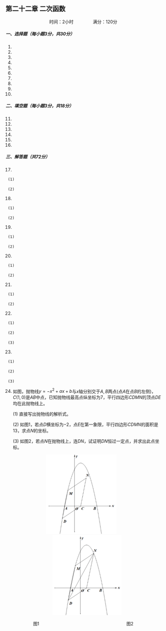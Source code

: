 ## 第二十二章           二次函数

<center>时间：2小时&nbsp&nbsp&nbsp&nbsp&nbsp&nbsp&nbsp&nbsp&nbsp&nbsp&nbsp&nbsp&nbsp&nbsp&nbsp&nbsp满分：120分</center>

##### 一、选择题（每小题$3$分，共$30$分）

1.   
2.   
3.   
4.   
5.   
6.   
7.   
8.   
9.   
10.  

##### 二、填空题（每小题$3$分，共$18$分）

11.  
12.   
13.   
14.   
15.   
16.  

##### 三、解答题（共$72$分）

17.   

     (1)

     (2)

18.   

     (1)

     (2)

19.   

     (1)

     (2)

20.   

     (1)

     (2)

21.   

     (1)

     (2)

22.   

     (1)

     (2)

     (3)

23.   

     (1)

     (2)

     (3)

24.  如图，抛物线$y=-x^2+ax+b$与$x$轴分别交于$A,B$两点(点$A$在点$B$的左侧)，$C(1,0)$是$AB$中点，已知抛物线最高点纵坐标为$7$，平行四边形$CDMN$的顶点$DE$均在此抛物线上。

     (1) 直接写出抛物线的解析式。

     (2) 如图1，若点$D$横坐标为$-2$，点$E$在第一象限，平行四边形$CDMN$的面积是$13$，求点$N$的坐标。

     (3) 如图2，若点$N$在抛物线上，连$DN$，试证明$DN$恒过一定点，并求出此点坐标。

     <center><img src="./images/T24-1.png" alt="T24-1" style="zoom:35%;" />&nbsp&nbsp&nbsp&nbsp&nbsp&nbsp&nbsp&nbsp&nbsp<img src="./images/T24-2.png" alt="T24-2" style="zoom:35%;" /></center>

<center>图1&nbsp&nbsp&nbsp&nbsp&nbsp&nbsp&nbsp&nbsp&nbsp&nbsp&nbsp&nbsp&nbsp&nbsp&nbsp&nbsp&nbsp&nbsp&nbsp&nbsp&nbsp&nbsp&nbsp&nbsp&nbsp&nbsp&nbsp&nbsp&nbsp&nbsp&nbsp&nbsp&nbsp&nbsp&nbsp&nbsp&nbsp&nbsp&nbsp&nbsp&nbsp&nbsp&nbsp&nbsp&nbsp&nbsp&nbsp&nbsp&nbsp&nbsp&nbsp&nbsp&nbsp&nbsp&nbsp&nbsp&nbsp&nbsp&nbsp&nbsp&nbsp&nbsp&nbsp&nbsp&nbsp&nbsp&nbsp&nbsp&nbsp&nbsp&nbsp&nbsp图2</center>